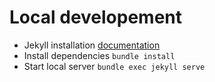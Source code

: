 # Local developement

- Jekyll installation [documentation](https://jekyllrb.com/docs/installation/) 
- Install dependencies `bundle install`
- Start local server `bundle exec jekyll serve`